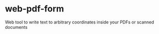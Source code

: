 web-pdf-form
============

Web tool to write text to arbitrary coordinates inside your PDFs or scanned documents
